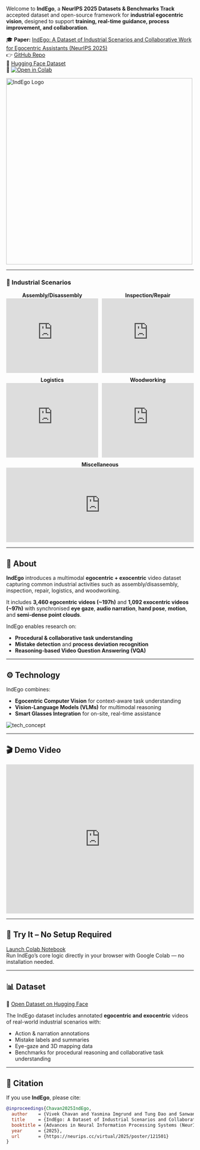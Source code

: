 Welcome to **IndEgo**, a **NeurIPS 2025 Datasets & Benchmarks Track** accepted dataset and open-source framework for **industrial egocentric vision**, designed to support **training, real-time guidance, process improvement, and collaboration**.

🎓 **Paper:** [IndEgo: A Dataset of Industrial Scenarios and Collaborative Work for Egocentric Assistants (NeurIPS 2025)](https://neurips.cc/virtual/2025/poster/121501)  
👉 [GitHub Repo](https://github.com/Vivek9Chavan/IndEgo)  
🤗 [Hugging Face Dataset](https://huggingface.co/datasets/vivek9chavan/IndEgo_Demo)  
🚀 [![Open in Colab](https://colab.research.google.com/assets/colab-badge.svg)](https://colab.research.google.com/drive/1qCZnFQNRjBuy3vBlkMy7sMTcYkTNOzgg?usp=sharing)

<p align="left">
  <img src="https://github.com/user-attachments/assets/fcf2e236-768a-4348-9762-28f4fa62d405" alt="IndEgo Logo" width="500"/>
</p>

---

<h3>🎥 Industrial Scenarios</h3>

<div style="display: flex; flex-wrap: wrap; justify-content: space-between; gap: 10px;">

  <div style="flex: 1; min-width: 220px; text-align: center;">
    <strong>Assembly/Disassembly</strong><br/>
    <iframe width="100%" height="200" 
      src="https://www.youtube.com/embed/xvs_uFhwrvs?autoplay=1&mute=1&loop=1&playlist=xvs_uFhwrvs" 
      title="Assembly Disassembly" frameborder="0" allow="autoplay; encrypted-media" allowfullscreen></iframe>
  </div>

  <div style="flex: 1; min-width: 220px; text-align: center;">
    <strong>Inspection/Repair</strong><br/>
    <iframe width="100%" height="200" 
      src="https://www.youtube.com/embed/yVn7pm8EPig?autoplay=1&mute=1&loop=1&playlist=yVn7pm8EPig" 
      title="Inspection Repair" frameborder="0" allow="autoplay; encrypted-media" allowfullscreen></iframe>
  </div>

  <div style="flex: 1; min-width: 220px; text-align: center;">
    <strong>Logistics</strong><br/>
    <iframe width="100%" height="200" 
      src="https://www.youtube.com/embed/Euxye9HInk4?autoplay=1&mute=1&loop=1&playlist=Euxye9HInk4" 
      title="Logistics" frameborder="0" allow="autoplay; encrypted-media" allowfullscreen></iframe>
  </div>

  <div style="flex: 1; min-width: 220px; text-align: center;">
    <strong>Woodworking</strong><br/>
    <iframe width="100%" height="200" 
      src="https://www.youtube.com/embed/UVzIk0A3OQ4?autoplay=1&mute=1&loop=1&playlist=UVzIk0A3OQ4" 
      title="Woodworking" frameborder="0" allow="autoplay; encrypted-media" allowfullscreen></iframe>
  </div>

  <div style="flex: 1; min-width: 220px; text-align: center;">
    <strong>Miscellaneous</strong><br/>
    <iframe width="100%" height="200" 
      src="https://www.youtube.com/embed/JPehcSF_tGc?autoplay=1&mute=1&loop=1&playlist=JPehcSF_tGc" 
      title="Miscellaneous" frameborder="0" allow="autoplay; encrypted-media" allowfullscreen></iframe>
  </div>

</div>

---

## 📘 About

**IndEgo** introduces a multimodal **egocentric + exocentric** video dataset capturing common industrial activities such as assembly/disassembly, inspection, repair, logistics, and woodworking.

It includes **3,460 egocentric videos (~197h)** and **1,092 exocentric videos (~97h)** with synchronised **eye gaze**, **audio narration**, **hand pose**, **motion**, and **semi-dense point clouds**.

IndEgo enables research on:
- **Procedural & collaborative task understanding**
- **Mistake detection** and **process deviation recognition**
- **Reasoning-based Video Question Answering (VQA)**

---

## ⚙️ Technology

IndEgo combines:
- **Egocentric Computer Vision** for context-aware task understanding  
- **Vision-Language Models (VLMs)** for multimodal reasoning  
- **Smart Glasses Integration** for on-site, real-time assistance  

![tech_concept](https://github.com/user-attachments/assets/692c196c-c842-4467-9cf2-e78b0e005c27)

---

## 🎬 Demo Video

<iframe width="100%" height="400" src="https://www.youtube.com/embed/ric5f6jH7AI?autoplay=1&loop=1&mute=1&playlist=ric5f6jH7AI" 
title="IndEgo Demo Video" frameborder="0" allow="autoplay; encrypted-media" allowfullscreen></iframe>

---

## 🚀 Try It – No Setup Required

[Launch Colab Notebook](https://colab.research.google.com/drive/1mC-W5czouMFgICMktrffOU7sSjMBXENO?usp=sharing)  
Run IndEgo’s core logic directly in your browser with Google Colab — no installation needed.

---

## 📊 Dataset

🔗 [Open Dataset on Hugging Face](https://huggingface.co/datasets/vivek9chavan/IndEgo_Demo)

The IndEgo dataset includes annotated **egocentric and exocentric** videos of real-world industrial scenarios with:
- Action & narration annotations  
- Mistake labels and summaries  
- Eye-gaze and 3D mapping data  
- Benchmarks for procedural reasoning and collaborative task understanding  

---

## 🧩 Citation

If you use **IndEgo**, please cite:

```bibtex
@inproceedings{Chavan2025IndEgo,
  author    = {Vivek Chavan and Yasmina Imgrund and Tung Dao and Sanwantri Bai and Bosong Wang and Ze Lu and Oliver Heimann and J{\"o}rg Kr{\"u}ger},
  title     = {IndEgo: A Dataset of Industrial Scenarios and Collaborative Work for Egocentric Assistants},
  booktitle = {Advances in Neural Information Processing Systems (NeurIPS) Datasets and Benchmarks Track},
  year      = {2025},
  url       = {https://neurips.cc/virtual/2025/poster/121501}
}
